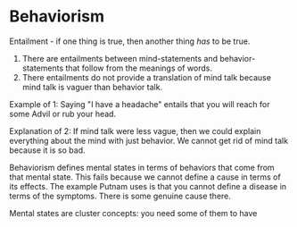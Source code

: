 # Behaviorism
Entailment - if one thing is true, then another thing *has* to be true.
1. There are entailments between mind-statements and behavior-statements that follow from the meanings of words.
2. There entailments do not provide a translation of mind talk because mind talk is vaguer than behavior talk.

Example of 1: Saying "I have a headache" entails that you will reach for some Advil or rub your head.

Explanation of 2: If mind talk were less vague, then we could explain everything about the mind with just behavior. We cannot get rid of mind talk because it is so bad.

Behaviorism defines mental states in terms of behaviors that come from that mental state. This fails because we cannot define a cause in terms of its effects. The example Putnam uses is that you cannot define a disease in terms of the symptoms. There is some genuine cause there.

Mental states are cluster concepts: you need some of them to have